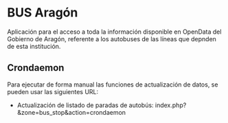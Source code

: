# BUS Aragón

Aplicación para el acceso a toda la información disponible en OpenData del Gobierno de Aragón, referente a los autobuses de las líneas que depnden de esta institución.

## Crondaemon

Para ejecutar de forma manual las funciones de actualización de datos, se pueden usar las siguientes URL:

* Actualización de listado de paradas de autobús: index.php?&zone=bus_stop&action=crondaemon
